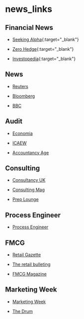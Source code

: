 # news_links

## Financial News

* [Seeking Alpha](https://seekingalpha.com/){:target="_blank"}

* [Zero Hedge](https://www.zerohedge.com/){:target="_blank"}

* [Investopedia](https://www.investopedia.com/uk/){:target="_blank"}


## News

* [Reuters](https://uk.reuters.com/)

* [Bloomberg](https://www.bloomberg.com/europe)

* [BBC](https://www.bbc.co.uk/news/business)


## Audit

* [Economia](https://economia.icaew.com/)

* [ICAEW](https://www.icaew.com/)

* [Accountancy Age](https://www.accountancyage.com/)


## Consulting

* [Consultancy UK](https://www.consultancy.uk/news)

* [Consulting Mag](http://www.consultingmag.com/)

* [Prep Lounge](https://www.preplounge.com/en/)


## Process Engineer

* [Process Engineer](http://processengineering.co.uk/)


## FMCG

* [Retail Gazette](https://www.retailgazette.co.uk/)

* [The retail bulleting](https://www.theretailbulletin.com/)

* [FMCG Magazine](http://fmcgmagazine.co.uk/)


## Marketing Week

* [Marketing Week](https://www.marketingweek.com/)

* [The Drum](https://www.thedrum.com/)
